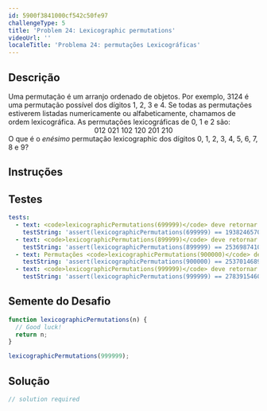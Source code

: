 ```yaml
---
id: 5900f3841000cf542c50fe97
challengeType: 5
title: 'Problem 24: Lexicographic permutations'
videoUrl: ''
localeTitle: 'Problema 24: permutações Lexicográficas'
---
```


## Descrição
<section id="description"> Uma permutação é um arranjo ordenado de objetos. Por exemplo, 3124 é uma permutação possível dos dígitos 1, 2, 3 e 4. Se todas as permutações estiverem listadas numericamente ou alfabeticamente, chamamos de ordem lexicográfica. As permutações lexicográficas de 0, 1 e 2 são: <div style="text-align: center;"> 012 021 102 120 201 210 </div> O que é o <var>enésimo</var> permutação lexicographic dos dígitos 0, 1, 2, 3, 4, 5, 6, 7, 8 e 9? </section>

## Instruções
<section id="instructions">
</section>

## Testes
<section id='tests'>

```yml
tests:
  - text: <code>lexicographicPermutations(699999)</code> deve retornar 1938246570.
    testString: 'assert(lexicographicPermutations(699999) == 1938246570, "<code>lexicographicPermutations(699999)</code> should return 1938246570.");'
  - text: <code>lexicographicPermutations(899999)</code> deve retornar 2536987410.
    testString: 'assert(lexicographicPermutations(899999) == 2536987410, "<code>lexicographicPermutations(899999)</code> should return 2536987410.");'
  - text: Permutações <code>lexicographicPermutations(900000)</code> devem retornar 2537014689.
    testString: 'assert(lexicographicPermutations(900000) == 2537014689, "<code>lexicographicPermutations(900000)</code> should return 2537014689.");'
  - text: <code>lexicographicPermutations(999999)</code> deve retornar 2783915460.
    testString: 'assert(lexicographicPermutations(999999) == 2783915460, "<code>lexicographicPermutations(999999)</code> should return 2783915460.");'

```

</section>

## Semente do Desafio
<section id='challengeSeed'>

<div id='js-seed'>

```js
function lexicographicPermutations(n) {
  // Good luck!
  return n;
}

lexicographicPermutations(999999);

```

</div>



</section>

## Solução
<section id='solution'>

```js
// solution required
```
</section>
